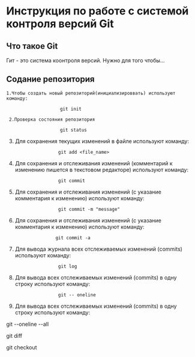 # **Инструкция по работе с системой контроля версий Git**

## Что такое Git

Гит - это система коонтроля версий. Нужно для того чтобы...

## Содание репозитория

    1.Чтобы создать новый репозиторий(инициализироввать) используют команду:

                        git init

     2.Проверка состояния репозитория

                        git status


 3. Для сохранения текущих изменений в файле используют команду:

                        git add <file_name>
  
  4. Для сохранения и отслеживания изменений (комментарий к изменению пишется в текстовом редакторе) используют команду:

                         git commit   

  5. Для сохранения и отслеживания изменений (с указание  комментария к изменению) используют команду:                      

                         git commit -m "message"

  6. Для сохранения и отслеживания изменений (с указание  комментария к изменению) используют команду:      

                        git commit -a

  
  7. Для вывода журнала всех отслеживаемых изменений (commits) используют команду:      
  
                         git log

  8. Для вывода всех отслеживаемых изменений (commits) в одну строку используют команду:            
  
                         git -- oneline

  9. Для вывода всех отслеживаемых изменений (commits) в одну строку используют команду:            
   
  git --oneline --all

  git diff

  git checkout <hash>